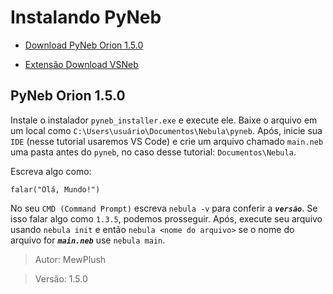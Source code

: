 # Instalando PyNeb

- [Download PyNeb Orion 1.5.0](https://github.com/rdb231-com231/pyneb/releases/tag/orion-1.0.0-alpha)

- [Extensão Download VSNeb](https://github.com/rdb231-com231/vsnebula/releases/tag/Base)

## PyNeb Orion 1.5.0
Instale o instalador `pyneb_installer.exe` e execute ele. 
Baixe o arquivo em um local como `C:\Users\usuário\Documentos\Nebula\pyneb`.
Após, inicie sua `IDE` (nesse tutorial usaremos VS Code) e crie um arquivo chamado `main.neb` uma pasta antes do `pyneb`, no caso desse tutorial: `Documentos\Nebula`.

Escreva algo como:
```
falar("Olá, Mundo!")
```

No seu `CMD (Command Prompt)` escreva `nebula -v` para conferir a ***`versão`***. Se isso falar algo como `1.3.5`, podemos prosseguir. Após, execute seu arquivo usando `nebula init` e então `nebula <nome do arquivo>` se o nome do arquivo for ***`main.neb`*** use `nebula main`.

> Autor: MewPlush

> Versão: 1.5.0
